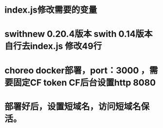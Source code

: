 # index.js修改需要的变量
# swithnew 0.20.4版本  swith 0.14版本 自行去index.js 修改49行
# choreo docker部署，port：3000  ，需要固定CF token   CF后台设置http 8080
# 部署好后，设置短域名，访问短域名保活。
